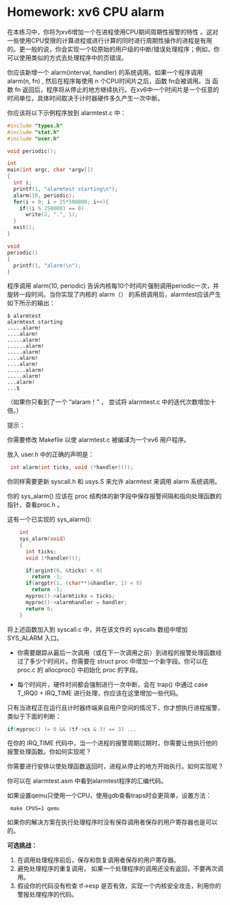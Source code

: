 # Homework: xv6 CPU alarm



在本练习中，你将为xv6增加一个在进程使用CPU期间周期性报警的特性 。这对一些使用CPU受限的计算进程或进行计算的同时进行周期性操作的进程是有用的。更一般的说，你会实现一个较原始的用户级的中断/错误处理程序；例如，你可以使用类似的方式去处理程序中的页错误。

你应该新增一个 alarm(interval, handler) 的系统调用。如果一个程序调用 alarm(n, fn) , 然后在程序每使用 n 个CPU时间片之后，函数 fn会被调用。当 函数 fn 返回后，程序将从停止的地方继续执行。在xv6中一个时间片是一个任意的时间单位，具体时间取决于计时器硬件多久产生一次中断。

你应该将以下示例程序放到 alarmtest.c 中：

```c
#include "types.h"
#include "stat.h"
#include "user.h"

void periodic();

int
main(int argc, char *argv[])
{
  int i;
  printf(1, "alarmtest starting\n");
  alarm(10, periodic);
  for(i = 0; i < 25*500000; i++){
    if((i % 250000) == 0)
      write(2, ".", 1);
  }
  exit();
}

void
periodic()
{
  printf(1, "alarm!\n");
}
```

程序调用 alarm(10, periodic) 告诉内核每10个时间片强制调用periodic一次，并旋转一段时间。当你实现了内核的 alarm（） 的系统调用后，alarmtest应该产生如下所示的输出：

```shell
$ alarmtest
alarmtest starting
.....alarm!
....alarm!
.....alarm!
......alarm!
.....alarm!
....alarm!
....alarm!
......alarm!
.....alarm!
...alarm!
...$ 
```

（如果你只看到了一个 “alaram！” ， 尝试将 alarmtest.c 中的迭代次数增加十倍。）

提示：

你需要修改 Makefile 以使 alarmtest.c 被编译为一个xv6 用户程序。

放入 user.h 中的正确的声明是：

```c
 int alarm(int ticks, void (*handler)());
```

你同样需要更新 syscall.h 和 usys.S 来允许 alarmtest 来调用 alarm 系统调用。

你的 sys_alarm() 应该在 proc 结构体的新字段中保存报警间隔和指向处理函数的指针，查看proc.h 。

这有一个已实现的 sys_alarm():

```c
    int
    sys_alarm(void)
    {
      int ticks;
      void (*handler)();

      if(argint(0, &ticks) < 0)
        return -1;
      if(argptr(1, (char**)&handler, 1) < 0)
        return -1;
      myproc()->alarmticks = ticks;
      myproc()->alarmhandler = handler;
      return 0;
    }
```

将上述函数加入到 syscall.c 中，并在该文件的 syscalls 数组中增加 SYS_ALARM 入口。

- 你需要跟踪从最后一次调用（或在下一次调用之前）到进程的报警处理函数经过了多少个时间片。你需要在 struct proc 中增加一个新字段。你可以在proc.c 的 allocproc() 中初始化 proc 的字段。

- 每个时间片，硬件时间都会强制进行一次中断，会在 trap() 中通过 case T_IRQ0 + IRQ_TIME 进行处理，你应该在这里增加一些代码。

只有当进程正在运行且计时器终端来自用户空间的情况下，你才想执行进程报警，类似于下面的判断：

```c
if(myproc() != 0 && (tf->cs & 3) == 3) ...
```

在你的 IRQ_TIME 代码中，当一个进程的报警周期过期时，你需要让他执行他的报警处理函数。你如何实现呢？

你需要进行安排以使处理函数返回时，进程从停止的地方开始执行。如何实现呢？

你可以在 alarmtest.asm 中看到alarmtest程序的汇编代码。

如果设置qemu只使用一个CPU，使用gdb查看traps时会更简单，设置方法：

```
 make CPUS=1 qemu
```

如果你的解决方案在执行处理程序时没有保存调用者保存的用户寄存器也是可以的。









**可选挑战：**

1. 在调用处理程序前后，保存和恢复调用者保存的用户寄存器。
2. 避免处理程序的重复调用， 如果一个处理程序的调用还没有返回，不要再次调用。
3. 假设你的代码没有检查 tf->esp 是否有效，实现一个内核安全攻击，利用你的警报处理程序的代码。